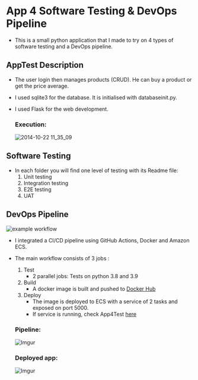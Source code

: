 # App 4 Software Testing & DevOps Pipeline
- This is a small python application that I made to try on 4 types of software testing and a DevOps pipeline.

## AppTest Description

- The user login then manages products (CRUD). He can buy a product or get the price average.
- I used sqlite3 for the database. It is initialised with databaseinit.py.
- I used Flask for the web development.

  ### Execution:
  ![2014-10-22 11_35_09](https://j.gifs.com/A6oyA7.gif)


## Software Testing
- In each folder you will find one level of testing with its Readme file:
    1. Unit testing
    2. Integration testing
    3. E2E testing
    4. UAT

## DevOps Pipeline
![example workflow](https://github.com/MelekElloumi/Software-Testing-DevOps-Pipeline/actions/workflows/DevOps_Pipeline.yml/badge.svg)

- I integrated a CI/CD pipeline using GitHub Actions, Docker and Amazon ECS.
- The main workflow consists of 3 jobs :
    1. Test
       - 2 parallel jobs: Tests on python 3.8 and 3.9
    2. Build
       - A docker image is built and pushed to [Docker Hub](https://hub.docker.com/r/melekelloumi/app4test)
    3. Deploy
        - The image is deployed to ECS with a service of 2 tasks and exposed on port 5000.
        - If service is running, check App4Test [here](http://44.200.159.100:5000/)
  
    ### Pipeline:
    ![Imgur](https://i.imgur.com/95VMQqK.png)
    ### Deployed app:
    ![Imgur](https://i.imgur.com/qNBk1u7.png)

  
